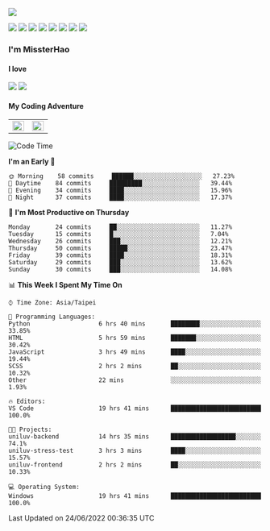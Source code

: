 ![](https://komarev.com/ghpvc/?username=MissterHao&color=ff69b4)

[![](https://img.shields.io/badge/Amazon%20AWS-%23232F3E?logo=amazon-aws&logoColor=white&style=for-the-badge)](https://aws.amazon.com/)
[![](https://img.shields.io/badge/Python-3776AB?style=for-the-badge&logo=python&logoColor=white)](https://www.djangoproject.com/)
[![](https://img.shields.io/badge/Django-092E20?style=for-the-badge&logo=django&logoColor=white)](https://www.python.org/)
[![](https://img.shields.io/badge/Flask-000000?style=for-the-badge&logo=flask&logoColor=white)](https://flask.palletsprojects.com/en/2.1.x/)
[![](https://img.shields.io/badge/go-%2300ADD8.svg?&style=for-the-badge&logo=go&logoColor=white)](https://golang.org/)
[![](https://img.shields.io/badge/javascript-%23F7DF1E.svg?&style=for-the-badge&logo=javascript&logoColor=black)](https://www.javascript.com/)
[![](https://img.shields.io/badge/mysql-%234479A1.svg?&style=for-the-badge&logo=mysql&logoColor=white)](https://www.mysql.com/)
[![](https://img.shields.io/badge/docker-%232496ED.svg?&style=for-the-badge&logo=docker&logoColor=white)](https://www.docker.com/)

### I'm MissterHao

#### I love  
![](https://img.shields.io/badge/Netflix-E50914?style=for-the-badge&logo=netflix&logoColor=white)
![](https://img.shields.io/badge/YouTube-FF0000?style=for-the-badge&logo=youtube&logoColor=white)

#### My Coding Adventure
<!-- Readme stats -->
<!-- https://github.com/anuraghazra/github-readme-stats -->
<table>
<tr>
    <td valign="top" width="50%">
    <img src="https://github-readme-stats.vercel.app/api?username=MissterHao&hide_border=true&show_icons=true&locale=en" align="left" style="width: 100%" />
    </td>
    <td valign="top" width="50%">
    <img src="https://github-readme-stats.vercel.app/api/top-langs?username=MissterHao&hide_border=true&show_icons=true&locale=en&layout=compact" align="left" style="width: 100%" />
    </td>
</tr>
</table>  


<!--START_SECTION:waka-->
![Code Time](http://img.shields.io/badge/Code%20Time-314%20hrs%2020%20mins-blue)

**I'm an Early 🐤** 

```text
🌞 Morning    58 commits     ██████░░░░░░░░░░░░░░░░░░░   27.23% 
🌆 Daytime    84 commits     █████████░░░░░░░░░░░░░░░░   39.44% 
🌃 Evening    34 commits     ████░░░░░░░░░░░░░░░░░░░░░   15.96% 
🌙 Night      37 commits     ████░░░░░░░░░░░░░░░░░░░░░   17.37%

```
📅 **I'm Most Productive on Thursday** 

```text
Monday       24 commits     ██░░░░░░░░░░░░░░░░░░░░░░░   11.27% 
Tuesday      15 commits     █░░░░░░░░░░░░░░░░░░░░░░░░   7.04% 
Wednesday    26 commits     ███░░░░░░░░░░░░░░░░░░░░░░   12.21% 
Thursday     50 commits     █████░░░░░░░░░░░░░░░░░░░░   23.47% 
Friday       39 commits     ████░░░░░░░░░░░░░░░░░░░░░   18.31% 
Saturday     29 commits     ███░░░░░░░░░░░░░░░░░░░░░░   13.62% 
Sunday       30 commits     ███░░░░░░░░░░░░░░░░░░░░░░   14.08%

```


📊 **This Week I Spent My Time On** 

```text
⌚︎ Time Zone: Asia/Taipei

💬 Programming Languages: 
Python                   6 hrs 40 mins       ████████░░░░░░░░░░░░░░░░░   33.85% 
HTML                     5 hrs 59 mins       ███████░░░░░░░░░░░░░░░░░░   30.42% 
JavaScript               3 hrs 49 mins       ████░░░░░░░░░░░░░░░░░░░░░   19.44% 
SCSS                     2 hrs 2 mins        ██░░░░░░░░░░░░░░░░░░░░░░░   10.32% 
Other                    22 mins             ░░░░░░░░░░░░░░░░░░░░░░░░░   1.93%

🔥 Editors: 
VS Code                  19 hrs 41 mins      █████████████████████████   100.0%

🐱‍💻 Projects: 
uniluv-backend           14 hrs 35 mins      ██████████████████░░░░░░░   74.1% 
uniluv-stress-test       3 hrs 3 mins        ████░░░░░░░░░░░░░░░░░░░░░   15.57% 
uniluv-frontend          2 hrs 2 mins        ██░░░░░░░░░░░░░░░░░░░░░░░   10.33%

💻 Operating System: 
Windows                  19 hrs 41 mins      █████████████████████████   100.0%

```


 Last Updated on 24/06/2022 00:36:35 UTC
<!--END_SECTION:waka-->

<!--
**MissterHao/MissterHao** is a ✨ _special_ ✨ repository because its `README.md` (this file) appears on your GitHub profile.

Here are some ideas to get you started:

- 🔭 I’m currently working on ...
- 🌱 I’m currently learning ...
- 👯 I’m looking to collaborate on ...
- 🤔 I’m looking for help with ...
- 💬 Ask me about ...
- 📫 How to reach me: ...
- 😄 Pronouns: ...
- ⚡ Fun fact: ...
-->
